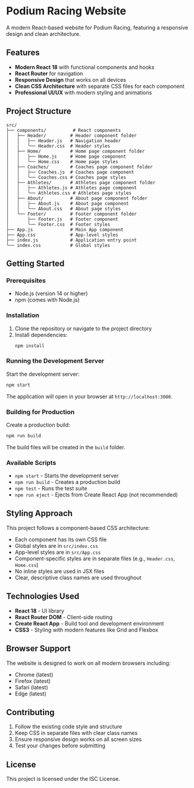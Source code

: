 # Podium Racing Website

A modern React-based website for Podium Racing, featuring a responsive design and clean architecture.

## Features

- **Modern React 18** with functional components and hooks
- **React Router** for navigation
- **Responsive Design** that works on all devices
- **Clean CSS Architecture** with separate CSS files for each component
- **Professional UI/UX** with modern styling and animations

## Project Structure

```
src/
├── components/          # React components
│   ├── Header/         # Header component folder
│   │   ├── Header.js   # Navigation header
│   │   └── Header.css  # Header styles
│   ├── Home/           # Home page component folder
│   │   ├── Home.js     # Home page component
│   │   └── Home.css    # Home page styles
│   ├── Coaches/        # Coaches page component folder
│   │   ├── Coaches.js  # Coaches page component
│   │   └── Coaches.css # Coaches page styles
│   ├── Athletes/       # Athletes page component folder
│   │   ├── Athletes.js # Athletes page component
│   │   └── Athletes.css # Athletes page styles
│   ├── About/          # About page component folder
│   │   ├── About.js    # About page component
│   │   └── About.css   # About page styles
│   └── Footer/         # Footer component folder
│       ├── Footer.js   # Footer component
│       └── Footer.css  # Footer styles
├── App.js              # Main App component
├── App.css             # App-level styles
├── index.js            # Application entry point
└── index.css           # Global styles
```

## Getting Started

### Prerequisites

- Node.js (version 14 or higher)
- npm (comes with Node.js)

### Installation

1. Clone the repository or navigate to the project directory
2. Install dependencies:
   ```bash
   npm install
   ```

### Running the Development Server

Start the development server:
```bash
npm start
```

The application will open in your browser at `http://localhost:3000`.

### Building for Production

Create a production build:
```bash
npm run build
```

The build files will be created in the `build` folder.

### Available Scripts

- `npm start` - Starts the development server
- `npm run build` - Creates a production build
- `npm test` - Runs the test suite
- `npm run eject` - Ejects from Create React App (not recommended)

## Styling Approach

This project follows a component-based CSS architecture:

- Each component has its own CSS file
- Global styles are in `src/index.css`
- App-level styles are in `src/App.css`
- Component-specific styles are in separate files (e.g., `Header.css`, `Home.css`)
- No inline styles are used in JSX files
- Clear, descriptive class names are used throughout

## Technologies Used

- **React 18** - UI library
- **React Router DOM** - Client-side routing
- **Create React App** - Build tool and development environment
- **CSS3** - Styling with modern features like Grid and Flexbox

## Browser Support

The website is designed to work on all modern browsers including:
- Chrome (latest)
- Firefox (latest)
- Safari (latest)
- Edge (latest)

## Contributing

1. Follow the existing code style and structure
2. Keep CSS in separate files with clear class names
3. Ensure responsive design works on all screen sizes
4. Test your changes before submitting

## License

This project is licensed under the ISC License.
